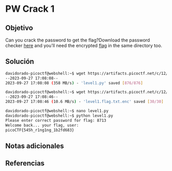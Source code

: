 # PW Crack 1

## Objetivo
Can you crack the password to get the flag?Download the password checker [here](https://artifacts.picoctf.net/c/12/level1.py) and you'll need the encrypted [flag](https://artifacts.picoctf.net/c/12/level1.flag.txt.enc) in the same directory too.
## Solución
```bash
davidorado-picoctf@webshell:~$ wget https://artifacts.picoctf.net/c/12/level1.py
--2023-09-27 17:08:08--  
2023-09-27 17:08:08 (358 MB/s) - 'level1.py' saved [876/876]

davidorado-picoctf@webshell:~$ wget https://artifacts.picoctf.net/c/12/level1.flag.txt.enc
--2023-09-27 17:08:46--  
2023-09-27 17:08:46 (10.6 MB/s) - 'level1.flag.txt.enc' saved [30/30]

davidorado-picoctf@webshell:~$ nano level1.py 
davidorado-picoctf@webshell:~$ python level1.py 
Please enter correct password for flag: 8713    
Welcome back... your flag, user:
picoCTF{545h_r1ng1ng_1b2fd683}
```
## Notas adicionales

## Referencias